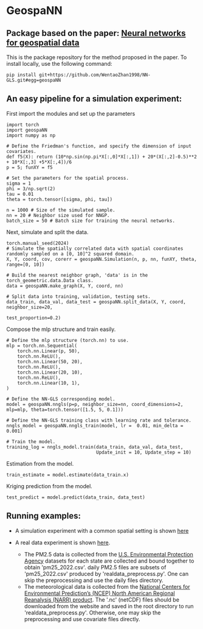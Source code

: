 # GeospaNN
## Package based on the paper: [Neural networks for geospatial data](https://arxiv.org/pdf/2304.09157.pdf)

This is the package repository for the method proposed in the paper. To install locally, use the following command:

```commandline\
pip install git+https://github.com/WentaoZhan1998/NN-GLS.git#egg=geospaNN
```

## An easy pipeline for a simulation experiment:

First import the modules and set up the parameters
```commandline\
import torch
import geospaNN
import numpy as np

# Define the Friedman's function, and specify the dimension of input covariates.
def f5(X): return (10*np.sin(np.pi*X[:,0]*X[:,1]) + 20*(X[:,2]-0.5)**2 + 10*X[:,3] +5*X[:,4])/6
p = 5; funXY = f5

# Set the parameters for the spatial process.
sigma = 1
phi = 3/np.sqrt(2)
tau = 0.01
theta = torch.tensor([sigma, phi, tau])

n = 1000 # Size of the simulated sample.
nn = 20 # Neighbor size used for NNGP.
batch_size = 50 # Batch size for training the neural networks.
```

Next, simulate and split the data.
```commandline\
torch.manual_seed(2024)
# Simulate the spatially correlated data with spatial coordinates randomly sampled on a [0, 10]^2 squared domain.
X, Y, coord, cov, corerr = geospaNN.Simulation(n, p, nn, funXY, theta, range=[0, 10])

# Build the nearest neighbor graph, 'data' is in the torch_geometric.data.Data class.
data = geospaNN.make_graph(X, Y, coord, nn)

# Split data into training, validation, testing sets.
data_train, data_val, data_test = geospaNN.split_data(X, Y, coord, neighbor_size=20,
                                                   test_proportion=0.2)
```    

Compose the mlp structure and train easily.
```commandline\
# Define the mlp structure (torch.nn) to use.                         
mlp = torch.nn.Sequential(
    torch.nn.Linear(p, 50),
    torch.nn.ReLU(),
    torch.nn.Linear(50, 20),
    torch.nn.ReLU(),
    torch.nn.Linear(20, 10),
    torch.nn.ReLU(),
    torch.nn.Linear(10, 1),
)

# Define the NN-GLS corresponding model. 
model = geospaNN.nngls(p=p, neighbor_size=nn, coord_dimensions=2, mlp=mlp, theta=torch.tensor([1.5, 5, 0.1]))

# Define the NN-GLS training class with learning rate and tolerance.
nngls_model = geospaNN.nngls_train(model, lr =  0.01, min_delta = 0.001)

# Train the model.
training_log = nngls_model.train(data_train, data_val, data_test,
                                 Update_init = 10, Update_step = 10)
```

Estimation from the model.
```commandline\
train_estimate = model.estimate(data_train.x)
```

Kriging prediction from the model.
```commandline\
test_predict = model.predict(data_train, data_test)
```


## Running examples:
* A simulation experiment with a common spatial setting is shown [here](https://github.com/WentaoZhan1998/NN-GLS/blob/main/Example_simulation.ipynb)

* A real data experiment is shown [here](https://github.com/WentaoZhan1998/NN-GLS/blob/main/Example_realdata.ipynb). 
    * The PM2.5 data is collected from the [U.S. Environmental Protection Agency](https://www.epa.gov/outdoor-air-quality-data/download-daily-data) datasets for each state are collected and bound together to obtain 'pm25_2022.csv'. daily PM2.5 files are subsets of 'pm25_2022.csv' produced by 'realdata_preprocess.py'. One can skip the preprocessing and use the daily files directory. 
    * The meteorological data is collected from the [National Centers for Environmental Prediction’s (NCEP) North American Regional Reanalysis (NARR) product](https://psl.noaa.gov/data/gridded/data.narr.html). The '.nc' (netCDF) files should be downloaded from the website and saved in the root directory to run 'realdata_preprocess.py'. Otherwise, one may skip the preprocessing and use covariate files directly. 


